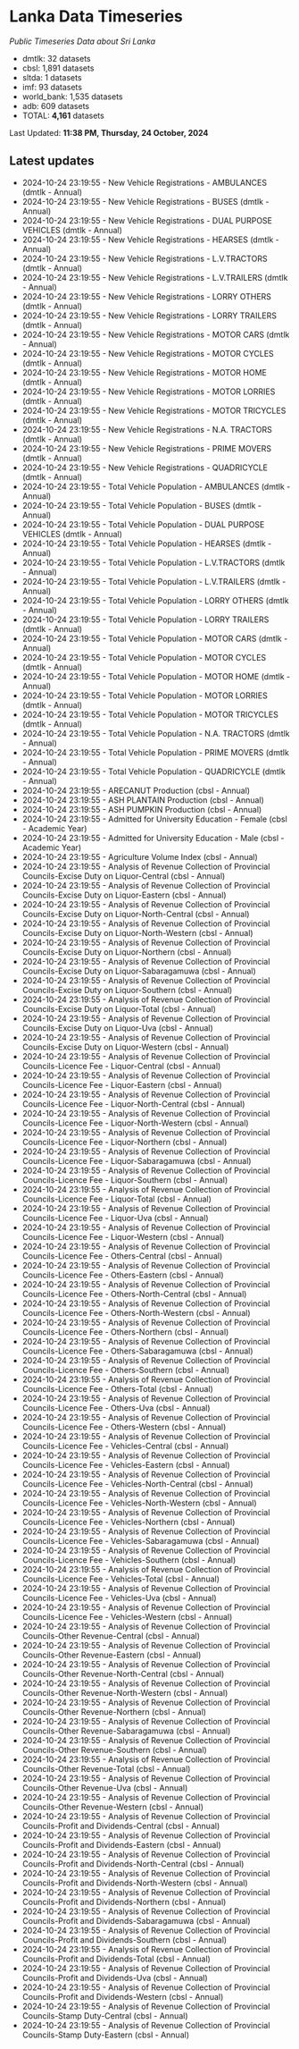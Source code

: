 # Lanka Data Timeseries
*Public Timeseries Data about Sri Lanka*

* dmtlk: 32 datasets
* cbsl: 1,891 datasets
* sltda: 1 datasets
* imf: 93 datasets
* world_bank: 1,535 datasets
* adb: 609 datasets
* TOTAL: **4,161** datasets

Last Updated: **11:38 PM, Thursday, 24 October, 2024**

## Latest updates

* 2024-10-24 23:19:55 - New Vehicle Registrations - AMBULANCES (dmtlk - Annual)
* 2024-10-24 23:19:55 - New Vehicle Registrations - BUSES (dmtlk - Annual)
* 2024-10-24 23:19:55 - New Vehicle Registrations - DUAL PURPOSE VEHICLES (dmtlk - Annual)
* 2024-10-24 23:19:55 - New Vehicle Registrations - HEARSES (dmtlk - Annual)
* 2024-10-24 23:19:55 - New Vehicle Registrations - L.V.TRACTORS (dmtlk - Annual)
* 2024-10-24 23:19:55 - New Vehicle Registrations - L.V.TRAILERS (dmtlk - Annual)
* 2024-10-24 23:19:55 - New Vehicle Registrations - LORRY OTHERS (dmtlk - Annual)
* 2024-10-24 23:19:55 - New Vehicle Registrations - LORRY TRAILERS (dmtlk - Annual)
* 2024-10-24 23:19:55 - New Vehicle Registrations - MOTOR CARS (dmtlk - Annual)
* 2024-10-24 23:19:55 - New Vehicle Registrations - MOTOR CYCLES (dmtlk - Annual)
* 2024-10-24 23:19:55 - New Vehicle Registrations - MOTOR HOME (dmtlk - Annual)
* 2024-10-24 23:19:55 - New Vehicle Registrations - MOTOR LORRIES (dmtlk - Annual)
* 2024-10-24 23:19:55 - New Vehicle Registrations - MOTOR TRICYCLES (dmtlk - Annual)
* 2024-10-24 23:19:55 - New Vehicle Registrations - N.A. TRACTORS (dmtlk - Annual)
* 2024-10-24 23:19:55 - New Vehicle Registrations - PRIME MOVERS (dmtlk - Annual)
* 2024-10-24 23:19:55 - New Vehicle Registrations - QUADRICYCLE (dmtlk - Annual)
* 2024-10-24 23:19:55 - Total Vehicle Population - AMBULANCES (dmtlk - Annual)
* 2024-10-24 23:19:55 - Total Vehicle Population - BUSES (dmtlk - Annual)
* 2024-10-24 23:19:55 - Total Vehicle Population - DUAL PURPOSE VEHICLES (dmtlk - Annual)
* 2024-10-24 23:19:55 - Total Vehicle Population - HEARSES (dmtlk - Annual)
* 2024-10-24 23:19:55 - Total Vehicle Population - L.V.TRACTORS (dmtlk - Annual)
* 2024-10-24 23:19:55 - Total Vehicle Population - L.V.TRAILERS (dmtlk - Annual)
* 2024-10-24 23:19:55 - Total Vehicle Population - LORRY OTHERS (dmtlk - Annual)
* 2024-10-24 23:19:55 - Total Vehicle Population - LORRY TRAILERS (dmtlk - Annual)
* 2024-10-24 23:19:55 - Total Vehicle Population - MOTOR CARS (dmtlk - Annual)
* 2024-10-24 23:19:55 - Total Vehicle Population - MOTOR CYCLES (dmtlk - Annual)
* 2024-10-24 23:19:55 - Total Vehicle Population - MOTOR HOME (dmtlk - Annual)
* 2024-10-24 23:19:55 - Total Vehicle Population - MOTOR LORRIES (dmtlk - Annual)
* 2024-10-24 23:19:55 - Total Vehicle Population - MOTOR TRICYCLES (dmtlk - Annual)
* 2024-10-24 23:19:55 - Total Vehicle Population - N.A. TRACTORS (dmtlk - Annual)
* 2024-10-24 23:19:55 - Total Vehicle Population - PRIME MOVERS (dmtlk - Annual)
* 2024-10-24 23:19:55 - Total Vehicle Population - QUADRICYCLE (dmtlk - Annual)
* 2024-10-24 23:19:55 - ARECANUT Production (cbsl - Annual)
* 2024-10-24 23:19:55 - ASH PLANTAIN Production (cbsl - Annual)
* 2024-10-24 23:19:55 - ASH PUMPKIN Production (cbsl - Annual)
* 2024-10-24 23:19:55 - Admitted for University Education - Female (cbsl - Academic Year)
* 2024-10-24 23:19:55 - Admitted for University Education - Male (cbsl - Academic Year)
* 2024-10-24 23:19:55 - Agriculture Volume Index (cbsl - Annual)
* 2024-10-24 23:19:55 - Analysis of Revenue Collection of Provincial Councils-Excise Duty on Liquor-Central (cbsl - Annual)
* 2024-10-24 23:19:55 - Analysis of Revenue Collection of Provincial Councils-Excise Duty on Liquor-Eastern (cbsl - Annual)
* 2024-10-24 23:19:55 - Analysis of Revenue Collection of Provincial Councils-Excise Duty on Liquor-North-Central (cbsl - Annual)
* 2024-10-24 23:19:55 - Analysis of Revenue Collection of Provincial Councils-Excise Duty on Liquor-North-Western (cbsl - Annual)
* 2024-10-24 23:19:55 - Analysis of Revenue Collection of Provincial Councils-Excise Duty on Liquor-Northern (cbsl - Annual)
* 2024-10-24 23:19:55 - Analysis of Revenue Collection of Provincial Councils-Excise Duty on Liquor-Sabaragamuwa (cbsl - Annual)
* 2024-10-24 23:19:55 - Analysis of Revenue Collection of Provincial Councils-Excise Duty on Liquor-Southern (cbsl - Annual)
* 2024-10-24 23:19:55 - Analysis of Revenue Collection of Provincial Councils-Excise Duty on Liquor-Total (cbsl - Annual)
* 2024-10-24 23:19:55 - Analysis of Revenue Collection of Provincial Councils-Excise Duty on Liquor-Uva (cbsl - Annual)
* 2024-10-24 23:19:55 - Analysis of Revenue Collection of Provincial Councils-Excise Duty on Liquor-Western (cbsl - Annual)
* 2024-10-24 23:19:55 - Analysis of Revenue Collection of Provincial Councils-Licence Fee - Liquor-Central (cbsl - Annual)
* 2024-10-24 23:19:55 - Analysis of Revenue Collection of Provincial Councils-Licence Fee - Liquor-Eastern (cbsl - Annual)
* 2024-10-24 23:19:55 - Analysis of Revenue Collection of Provincial Councils-Licence Fee - Liquor-North-Central (cbsl - Annual)
* 2024-10-24 23:19:55 - Analysis of Revenue Collection of Provincial Councils-Licence Fee - Liquor-North-Western (cbsl - Annual)
* 2024-10-24 23:19:55 - Analysis of Revenue Collection of Provincial Councils-Licence Fee - Liquor-Northern (cbsl - Annual)
* 2024-10-24 23:19:55 - Analysis of Revenue Collection of Provincial Councils-Licence Fee - Liquor-Sabaragamuwa (cbsl - Annual)
* 2024-10-24 23:19:55 - Analysis of Revenue Collection of Provincial Councils-Licence Fee - Liquor-Southern (cbsl - Annual)
* 2024-10-24 23:19:55 - Analysis of Revenue Collection of Provincial Councils-Licence Fee - Liquor-Total (cbsl - Annual)
* 2024-10-24 23:19:55 - Analysis of Revenue Collection of Provincial Councils-Licence Fee - Liquor-Uva (cbsl - Annual)
* 2024-10-24 23:19:55 - Analysis of Revenue Collection of Provincial Councils-Licence Fee - Liquor-Western (cbsl - Annual)
* 2024-10-24 23:19:55 - Analysis of Revenue Collection of Provincial Councils-Licence Fee - Others-Central (cbsl - Annual)
* 2024-10-24 23:19:55 - Analysis of Revenue Collection of Provincial Councils-Licence Fee - Others-Eastern (cbsl - Annual)
* 2024-10-24 23:19:55 - Analysis of Revenue Collection of Provincial Councils-Licence Fee - Others-North-Central (cbsl - Annual)
* 2024-10-24 23:19:55 - Analysis of Revenue Collection of Provincial Councils-Licence Fee - Others-North-Western (cbsl - Annual)
* 2024-10-24 23:19:55 - Analysis of Revenue Collection of Provincial Councils-Licence Fee - Others-Northern (cbsl - Annual)
* 2024-10-24 23:19:55 - Analysis of Revenue Collection of Provincial Councils-Licence Fee - Others-Sabaragamuwa (cbsl - Annual)
* 2024-10-24 23:19:55 - Analysis of Revenue Collection of Provincial Councils-Licence Fee - Others-Southern (cbsl - Annual)
* 2024-10-24 23:19:55 - Analysis of Revenue Collection of Provincial Councils-Licence Fee - Others-Total (cbsl - Annual)
* 2024-10-24 23:19:55 - Analysis of Revenue Collection of Provincial Councils-Licence Fee - Others-Uva (cbsl - Annual)
* 2024-10-24 23:19:55 - Analysis of Revenue Collection of Provincial Councils-Licence Fee - Others-Western (cbsl - Annual)
* 2024-10-24 23:19:55 - Analysis of Revenue Collection of Provincial Councils-Licence Fee - Vehicles-Central (cbsl - Annual)
* 2024-10-24 23:19:55 - Analysis of Revenue Collection of Provincial Councils-Licence Fee - Vehicles-Eastern (cbsl - Annual)
* 2024-10-24 23:19:55 - Analysis of Revenue Collection of Provincial Councils-Licence Fee - Vehicles-North-Central (cbsl - Annual)
* 2024-10-24 23:19:55 - Analysis of Revenue Collection of Provincial Councils-Licence Fee - Vehicles-North-Western (cbsl - Annual)
* 2024-10-24 23:19:55 - Analysis of Revenue Collection of Provincial Councils-Licence Fee - Vehicles-Northern (cbsl - Annual)
* 2024-10-24 23:19:55 - Analysis of Revenue Collection of Provincial Councils-Licence Fee - Vehicles-Sabaragamuwa (cbsl - Annual)
* 2024-10-24 23:19:55 - Analysis of Revenue Collection of Provincial Councils-Licence Fee - Vehicles-Southern (cbsl - Annual)
* 2024-10-24 23:19:55 - Analysis of Revenue Collection of Provincial Councils-Licence Fee - Vehicles-Total (cbsl - Annual)
* 2024-10-24 23:19:55 - Analysis of Revenue Collection of Provincial Councils-Licence Fee - Vehicles-Uva (cbsl - Annual)
* 2024-10-24 23:19:55 - Analysis of Revenue Collection of Provincial Councils-Licence Fee - Vehicles-Western (cbsl - Annual)
* 2024-10-24 23:19:55 - Analysis of Revenue Collection of Provincial Councils-Other Revenue-Central (cbsl - Annual)
* 2024-10-24 23:19:55 - Analysis of Revenue Collection of Provincial Councils-Other Revenue-Eastern (cbsl - Annual)
* 2024-10-24 23:19:55 - Analysis of Revenue Collection of Provincial Councils-Other Revenue-North-Central (cbsl - Annual)
* 2024-10-24 23:19:55 - Analysis of Revenue Collection of Provincial Councils-Other Revenue-North-Western (cbsl - Annual)
* 2024-10-24 23:19:55 - Analysis of Revenue Collection of Provincial Councils-Other Revenue-Northern (cbsl - Annual)
* 2024-10-24 23:19:55 - Analysis of Revenue Collection of Provincial Councils-Other Revenue-Sabaragamuwa (cbsl - Annual)
* 2024-10-24 23:19:55 - Analysis of Revenue Collection of Provincial Councils-Other Revenue-Southern (cbsl - Annual)
* 2024-10-24 23:19:55 - Analysis of Revenue Collection of Provincial Councils-Other Revenue-Total (cbsl - Annual)
* 2024-10-24 23:19:55 - Analysis of Revenue Collection of Provincial Councils-Other Revenue-Uva (cbsl - Annual)
* 2024-10-24 23:19:55 - Analysis of Revenue Collection of Provincial Councils-Other Revenue-Western (cbsl - Annual)
* 2024-10-24 23:19:55 - Analysis of Revenue Collection of Provincial Councils-Profit and Dividends-Central (cbsl - Annual)
* 2024-10-24 23:19:55 - Analysis of Revenue Collection of Provincial Councils-Profit and Dividends-Eastern (cbsl - Annual)
* 2024-10-24 23:19:55 - Analysis of Revenue Collection of Provincial Councils-Profit and Dividends-North-Central (cbsl - Annual)
* 2024-10-24 23:19:55 - Analysis of Revenue Collection of Provincial Councils-Profit and Dividends-North-Western (cbsl - Annual)
* 2024-10-24 23:19:55 - Analysis of Revenue Collection of Provincial Councils-Profit and Dividends-Northern (cbsl - Annual)
* 2024-10-24 23:19:55 - Analysis of Revenue Collection of Provincial Councils-Profit and Dividends-Sabaragamuwa (cbsl - Annual)
* 2024-10-24 23:19:55 - Analysis of Revenue Collection of Provincial Councils-Profit and Dividends-Southern (cbsl - Annual)
* 2024-10-24 23:19:55 - Analysis of Revenue Collection of Provincial Councils-Profit and Dividends-Total (cbsl - Annual)
* 2024-10-24 23:19:55 - Analysis of Revenue Collection of Provincial Councils-Profit and Dividends-Uva (cbsl - Annual)
* 2024-10-24 23:19:55 - Analysis of Revenue Collection of Provincial Councils-Profit and Dividends-Western (cbsl - Annual)
* 2024-10-24 23:19:55 - Analysis of Revenue Collection of Provincial Councils-Stamp Duty-Central (cbsl - Annual)
* 2024-10-24 23:19:55 - Analysis of Revenue Collection of Provincial Councils-Stamp Duty-Eastern (cbsl - Annual)
